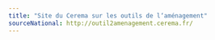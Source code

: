 ```yaml
---
title: "Site du Cerema sur les outils de l‘aménagement"
sourceNational: http://outil2amenagement.cerema.fr/
---
```

